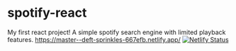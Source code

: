 # spotify-react

My first react project! A simple spotify search engine with limited playback features.
https://master--deft-sprinkles-667efb.netlify.app/
[![Netlify Status](https://api.netlify.com/api/v1/badges/0aceaecb-7cd8-4017-8cc5-cd7ee24d9b99/deploy-status)](https://app.netlify.com/sites/deft-sprinkles-667efb/deploys)
